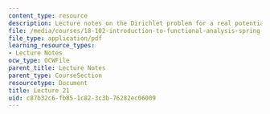 ```yaml
---
content_type: resource
description: Lecture notes on the Dirichlet problem for a real potential on an interval.
file: /media/courses/18-102-introduction-to-functional-analysis-spring-2009/c87b32c6fb851c823c3b76282ec06009_MIT18_102s09_lec21.pdf
file_type: application/pdf
learning_resource_types:
- Lecture Notes
ocw_type: OCWFile
parent_title: Lecture Notes
parent_type: CourseSection
resourcetype: Document
title: Lecture 21
uid: c87b32c6-fb85-1c82-3c3b-76282ec06009
---
```

